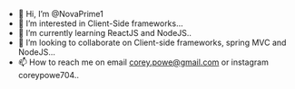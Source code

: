 - 👋 Hi, I’m @NovaPrime1
- 👀 I’m interested in Client-Side frameworks...
- 🌱 I’m currently learning ReactJS and NodeJS..
- 💞️ I’m looking to collaborate on Client-side frameworks, spring MVC and NodeJS...
- 📫 How to reach me on email corey.powe@gmail.com or instagram coreypowe704..

<!---
NovaPrime1/NovaPrime1 is a ✨ special ✨ repository because its `README.md` (this file) appears on your GitHub profile.
You can click the Preview link to take a look at your changes.
--->
